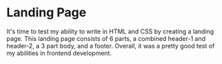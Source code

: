 
# Landing Page

It's time to test my ability to write in HTML and CSS by creating a landing page. This landing page consists of 6 parts, a combined header-1 and header-2, a 3 part body, and a footer. Overall, it was a pretty good test of my abilities in frontend development.

